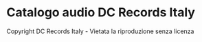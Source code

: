 # Catalogo audio DC Records Italy
Copyright DC Records Italy - Vietata la riproduzione senza licenza

